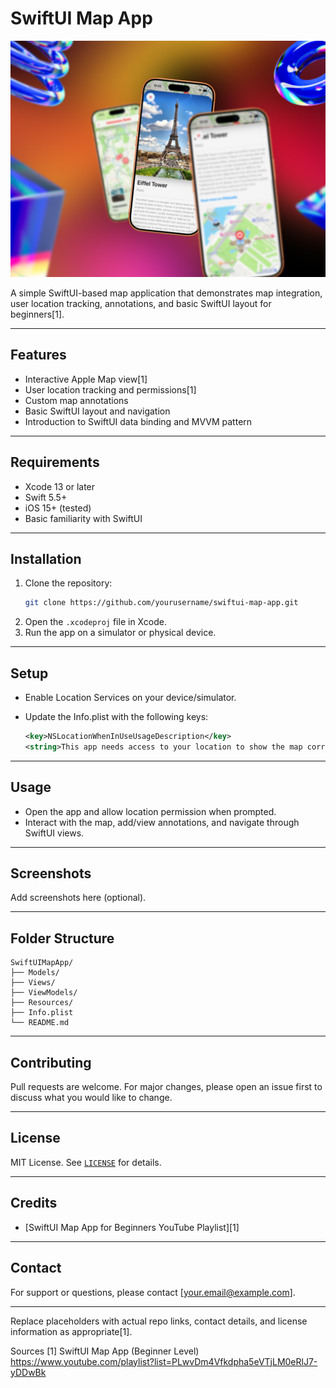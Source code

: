 # SwiftUI Map App

![App Preview](App%20screenshot.png)



A simple SwiftUI-based map application that demonstrates map integration, user location tracking, annotations, and basic SwiftUI layout for beginners[1].

***

## Features

- Interactive Apple Map view[1]
- User location tracking and permissions[1]
- Custom map annotations
- Basic SwiftUI layout and navigation
- Introduction to SwiftUI data binding and MVVM pattern

***

## Requirements

- Xcode 13 or later
- Swift 5.5+
- iOS 15+ (tested)
- Basic familiarity with SwiftUI

***

## Installation

1. Clone the repository:
   ```bash
   git clone https://github.com/yourusername/swiftui-map-app.git
   ```
2. Open the `.xcodeproj` file in Xcode.
3. Run the app on a simulator or physical device.

***

## Setup

- Enable Location Services on your device/simulator.
- Update the Info.plist with the following keys:

  ```xml
  <key>NSLocationWhenInUseUsageDescription</key>
  <string>This app needs access to your location to show the map correctly.</string>
  ```

***

## Usage

- Open the app and allow location permission when prompted.
- Interact with the map, add/view annotations, and navigate through SwiftUI views.

***

## Screenshots

Add screenshots here (optional).

***

## Folder Structure

```
SwiftUIMapApp/
├── Models/
├── Views/
├── ViewModels/
├── Resources/
├── Info.plist
└── README.md
```

***

## Contributing

Pull requests are welcome. For major changes, please open an issue first to discuss what you would like to change.

***

## License

MIT License. See [`LICENSE`](LICENSE) for details.

***

## Credits

- [SwiftUI Map App for Beginners YouTube Playlist][1]

***

## Contact

For support or questions, please contact [your.email@example.com].

***

Replace placeholders with actual repo links, contact details, and license information as appropriate[1].

Sources
[1] SwiftUI Map App (Beginner Level) https://www.youtube.com/playlist?list=PLwvDm4Vfkdpha5eVTjLM0eRlJ7-yDDwBk
